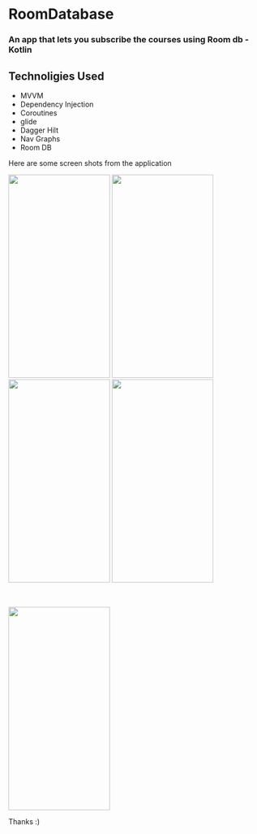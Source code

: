 # RoomDatabase
<h3>
An app that lets you subscribe the courses using Room db - Kotlin
  </h3>
  
  <h2> 
Technoligies Used </h2>

- MVVM
- Dependency Injection
- Coroutines
- glide
- Dagger Hilt
- Nav Graphs
- Room DB


Here are some screen shots from the application
<p align = "left">
<img src = https://user-images.githubusercontent.com/48874687/213573277-964d17d2-b24d-49ca-8dde-e74413c84003.png width = "200" height = "400">
<img src = https://user-images.githubusercontent.com/48874687/213573306-cd188c62-24d3-45b9-bc9a-fdc734a2f2bc.png width = "200" height = "400">
<img src = https://user-images.githubusercontent.com/48874687/213573356-ced6fac8-853c-44b5-a298-4dfbdcdaa7ba.png width = "200" height = "400">
<img src = https://user-images.githubusercontent.com/48874687/213573378-a7ffe953-52aa-4c5f-853f-1c33fc329341.png width = "200" height = "400">
 </p>
 <br>
 <p align = "left">
<img src = https://user-images.githubusercontent.com/48874687/213573384-759af8ef-01b7-4161-b69b-953a833e4453.png width = "200" height = "400">
  </p>

 
 Thanks :)


